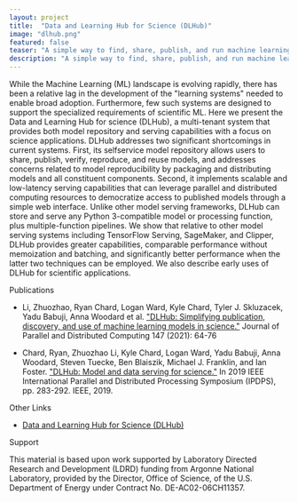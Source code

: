 ```yaml
---
layout: project
title:  "Data and Learning Hub for Science (DLHub)"
image: "dlhub.png"
featured: false
teaser: "A simple way to find, share, publish, and run machine learning models and discover training data for science"
description: "A simple way to find, share, publish, and run machine learning models and discover training data for science"
---
```


While the Machine Learning (ML) landscape is evolving rapidly, there has been a relative lag in the development of the "learning systems" needed to enable broad adoption. Furthermore, few such systems are designed to support the specialized requirements of scientific ML. Here we present the Data and Learning Hub for science (DLHub), a multi-tenant system that provides both model repository and serving capabilities with a focus on science applications. DLHub addresses two significant shortcomings in current systems. First, its selfservice model repository allows users to share, publish, verify, reproduce, and reuse models, and addresses concerns related to model reproducibility by packaging and distributing models and all constituent components. Second, it implements scalable and low-latency serving capabilities that can leverage parallel and distributed computing resources to democratize access to published models through a simple web interface. Unlike other model serving frameworks, DLHub can store and serve any Python 3-compatible model or processing function, plus multiple-function pipelines. We show that relative to other model serving systems including TensorFlow Serving, SageMaker, and Clipper, DLHub provides greater capabilities, comparable performance without memoization and batching, and significantly better performance when the latter two techniques can be employed. We also describe early uses of DLHub for scientific applications.

Publications

- Li, Zhuozhao, Ryan Chard, Logan Ward, Kyle Chard, Tyler J. Skluzacek, Yadu Babuji, Anna Woodard et al. ["DLHub: Simplifying publication, discovery, and use of machine learning models in science."](../pubs/Li-DLHub-JPDC-2021.pdf) Journal of Parallel and Distributed Computing 147 (2021): 64-76

- Chard, Ryan, Zhuozhao Li, Kyle Chard, Logan Ward, Yadu Babuji, Anna Woodard, Steven Tuecke, Ben Blaiszik, Michael J. Franklin, and Ian Foster. ["DLHub: Model and data serving for science."](../pubs/Chard_DLHub_2019.pdf) In 2019 IEEE International Parallel and Distributed Processing Symposium (IPDPS), pp. 283-292. IEEE, 2019.

Other Links

- [Data and Learning Hub for Science (DLHub)](https://www.dlhub.org)

Support

This material is based upon work supported by Laboratory Directed Research and Development (LDRD) funding from Argonne National Laboratory, provided by the Director, Office of Science, of the U.S. Department of Energy under Contract No. DE-AC02-06CH11357.
